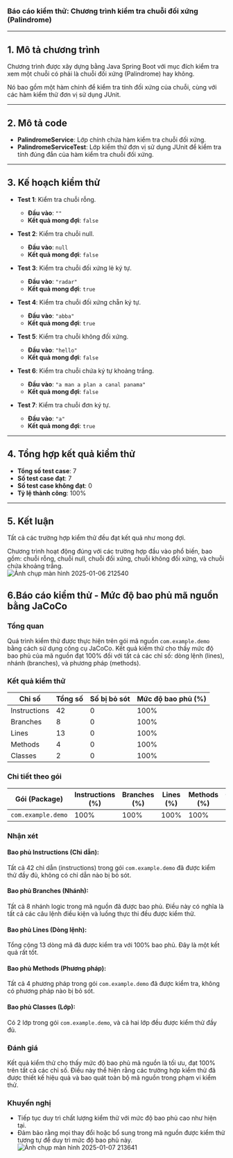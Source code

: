 ### Báo cáo kiểm thử: Chương trình kiểm tra chuỗi đối xứng (Palindrome)

---

## 1. Mô tả chương trình

Chương trình được xây dựng bằng Java Spring Boot với mục đích kiểm tra xem một chuỗi có phải là chuỗi đối xứng (Palindrome) hay không. 

Nó bao gồm một hàm chính để kiểm tra tính đối xứng của chuỗi, cùng với các hàm kiểm thử đơn vị sử dụng JUnit.

---

## 2. Mô tả code

- **PalindromeService**: Lớp chính chứa hàm kiểm tra chuỗi đối xứng.  
- **PalindromeServiceTest**: Lớp kiểm thử đơn vị sử dụng JUnit để kiểm tra tính đúng đắn của hàm kiểm tra chuỗi đối xứng.

---

## 3. Kế hoạch kiểm thử

- **Test 1**: Kiểm tra chuỗi rỗng.  
  - **Đầu vào**: `""`  
  - **Kết quả mong đợi**: `false`  

- **Test 2**: Kiểm tra chuỗi null.  
  - **Đầu vào**: `null`  
  - **Kết quả mong đợi**: `false`  

- **Test 3**: Kiểm tra chuỗi đối xứng lẻ ký tự.  
  - **Đầu vào**: `"radar"`  
  - **Kết quả mong đợi**: `true`  

- **Test 4**: Kiểm tra chuỗi đối xứng chẵn ký tự.  
  - **Đầu vào**: `"abba"`  
  - **Kết quả mong đợi**: `true`  

- **Test 5**: Kiểm tra chuỗi không đối xứng.  
  - **Đầu vào**: `"hello"`  
  - **Kết quả mong đợi**: `false`  

- **Test 6**: Kiểm tra chuỗi chứa ký tự khoảng trắng.  
  - **Đầu vào**: `"a man a plan a canal panama"`  
  - **Kết quả mong đợi**: `false`  

- **Test 7**: Kiểm tra chuỗi đơn ký tự.  
  - **Đầu vào**: `"a"`  
  - **Kết quả mong đợi**: `true`  

---

## 4. Tổng hợp kết quả kiểm thử

- **Tổng số test case**: 7  
- **Số test case đạt**: 7  
- **Số test case không đạt**: 0  
- **Tỷ lệ thành công**: 100%  

---

## 5. Kết luận

Tất cả các trường hợp kiểm thử đều đạt kết quả như mong đợi.  

Chương trình hoạt động đúng với các trường hợp đầu vào phổ biến, bao gồm: chuỗi rỗng, chuỗi null, chuỗi đối xứng, chuỗi không đối xứng, và chuỗi chứa khoảng trắng.  
![Ảnh chụp màn hình 2025-01-06 212540](https://github.com/user-attachments/assets/7e6ec690-e5c5-42ca-af82-6fa1b0161bfa)

## 6.Báo cáo kiểm thử - Mức độ bao phủ mã nguồn bằng JaCoCo

### Tổng quan
Quá trình kiểm thử được thực hiện trên gói mã nguồn `com.example.demo` bằng cách sử dụng công cụ JaCoCo. Kết quả kiểm thử cho thấy mức độ bao phủ của mã nguồn đạt 100% đối với tất cả các chỉ số: dòng lệnh (lines), nhánh (branches), và phương pháp (methods).

### Kết quả kiểm thử

| Chỉ số       | Tổng số | Số bị bỏ sót | Mức độ bao phủ (%) |
|--------------|---------|--------------|--------------------|
| Instructions | 42      | 0            | 100%               |
| Branches     | 8       | 0            | 100%               |
| Lines        | 13      | 0            | 100%               |
| Methods      | 4       | 0            | 100%               |
| Classes      | 2       | 0            | 100%               |

### Chi tiết theo gói

| Gói (Package)     | Instructions (%) | Branches (%) | Lines (%) | Methods (%) | Classes (%) |
|-------------------|------------------|--------------|-----------|-------------|-------------|
| `com.example.demo` | 100%             | 100%         | 100%      | 100%        | 100%        |

### Nhận xét

#### Bao phủ Instructions (Chỉ dẫn):
Tất cả 42 chỉ dẫn (instructions) trong gói `com.example.demo` đã được kiểm thử đầy đủ, không có chỉ dẫn nào bị bỏ sót.

#### Bao phủ Branches (Nhánh):
Tất cả 8 nhánh logic trong mã nguồn đã được bao phủ. Điều này có nghĩa là tất cả các câu lệnh điều kiện và luồng thực thi đều được kiểm thử.

#### Bao phủ Lines (Dòng lệnh):
Tổng cộng 13 dòng mã đã được kiểm tra với 100% bao phủ. Đây là một kết quả rất tốt.

#### Bao phủ Methods (Phương pháp):
Tất cả 4 phương pháp trong gói `com.example.demo` đã được kiểm tra, không có phương pháp nào bị bỏ sót.

#### Bao phủ Classes (Lớp):
Có 2 lớp trong gói `com.example.demo`, và cả hai lớp đều được kiểm thử đầy đủ.

### Đánh giá
Kết quả kiểm thử cho thấy mức độ bao phủ mã nguồn là tối ưu, đạt 100% trên tất cả các chỉ số. Điều này thể hiện rằng các trường hợp kiểm thử đã được thiết kế hiệu quả và bao quát toàn bộ mã nguồn trong phạm vi kiểm thử.

### Khuyến nghị
- Tiếp tục duy trì chất lượng kiểm thử với mức độ bao phủ cao như hiện tại.
- Đảm bảo rằng mọi thay đổi hoặc bổ sung trong mã nguồn được kiểm thử tương tự để duy trì mức độ bao phủ này.
![Ảnh chụp màn hình 2025-01-07 213641](https://github.com/user-attachments/assets/e7393f81-2b4d-47c9-8904-e6b35edc20bd)
